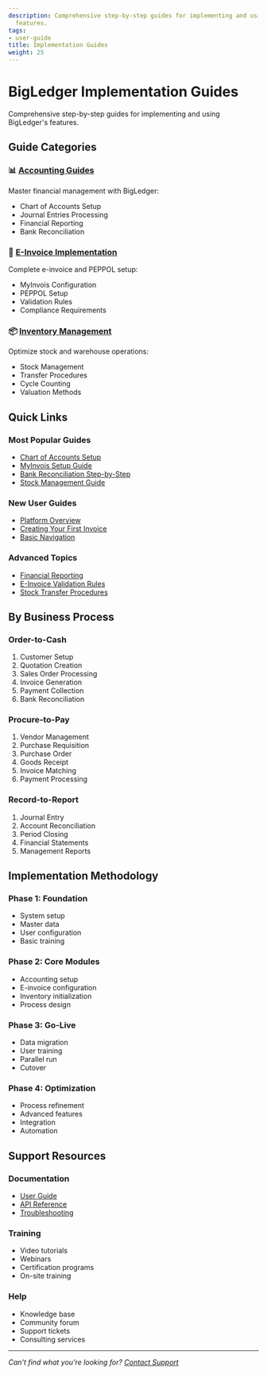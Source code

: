 ```yaml
---
description: Comprehensive step-by-step guides for implementing and using BigLedger's
  features.
tags:
- user-guide
title: Implementation Guides
weight: 25
---
```


# BigLedger Implementation Guides

Comprehensive step-by-step guides for implementing and using BigLedger's features.

## Guide Categories

### 📊 [Accounting Guides](/guides/accounting-guides/)
Master financial management with BigLedger:
- Chart of Accounts Setup
- Journal Entries Processing
- Financial Reporting
- Bank Reconciliation

### 📄 [E-Invoice Implementation](/guides/einvoice-guides/)
Complete e-invoice and PEPPOL setup:
- MyInvois Configuration
- PEPPOL Setup
- Validation Rules
- Compliance Requirements

### 📦 [Inventory Management](/guides/inventory-guides/)
Optimize stock and warehouse operations:
- Stock Management
- Transfer Procedures
- Cycle Counting
- Valuation Methods

## Quick Links

### Most Popular Guides
- [Chart of Accounts Setup](/guides/accounting-guides/chart-of-accounts-setup/)
- [MyInvois Setup Guide](/guides/einvoice-guides/myinvois-setup/)
- [Bank Reconciliation Step-by-Step](/guides/accounting-guides/bank-reconciliation-guide/)
- [Stock Management Guide](/guides/inventory-guides/stock-management/)

### New User Guides
- [Platform Overview](/user-guide/platform-overview/)
- [Creating Your First Invoice](/tutorials/first-invoice/)
- [Basic Navigation](/platform/navigation/)

### Advanced Topics
- [Financial Reporting](/guides/accounting-guides/financial-reporting/)
- [E-Invoice Validation Rules](/guides/einvoice-guides/einvoice-validation/)
- [Stock Transfer Procedures](/guides/inventory-guides/stock-transfer/)

## By Business Process

### Order-to-Cash
1. Customer Setup
2. Quotation Creation
3. Sales Order Processing
4. Invoice Generation
5. Payment Collection
6. Bank Reconciliation

### Procure-to-Pay
1. Vendor Management
2. Purchase Requisition
3. Purchase Order
4. Goods Receipt
5. Invoice Matching
6. Payment Processing

### Record-to-Report
1. Journal Entry
2. Account Reconciliation
3. Period Closing
4. Financial Statements
5. Management Reports

## Implementation Methodology

### Phase 1: Foundation
- System setup
- Master data
- User configuration
- Basic training

### Phase 2: Core Modules
- Accounting setup
- E-invoice configuration
- Inventory initialization
- Process design

### Phase 3: Go-Live
- Data migration
- User training
- Parallel run
- Cutover

### Phase 4: Optimization
- Process refinement
- Advanced features
- Integration
- Automation

## Support Resources

### Documentation
- [User Guide](/user-guide/)
- [API Reference](/api/)
- [Troubleshooting](/support/troubleshooting/)

### Training
- Video tutorials
- Webinars
- Certification programs
- On-site training

### Help
- Knowledge base
- Community forum
- Support tickets
- Consulting services

---

*Can't find what you're looking for? [Contact Support](mailto:support@bigledger.com)*